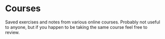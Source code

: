 # Courses
Saved exercises and notes from various online courses.
Probably not useful to anyone, but if you happen to be taking the same course feel free to review.
